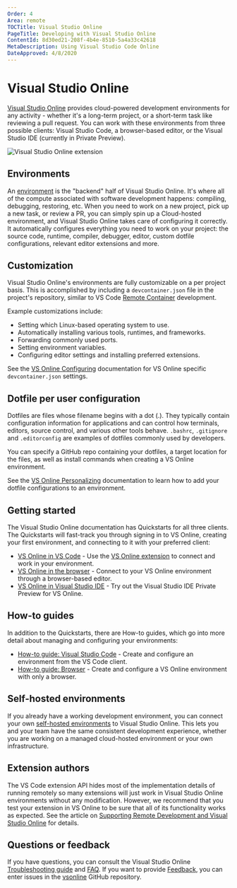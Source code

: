 ```yaml
---
Order: 4
Area: remote
TOCTitle: Visual Studio Online
PageTitle: Developing with Visual Studio Online
ContentId: 8d30ed21-208f-4b4e-8510-5a4a33c42618
MetaDescription: Using Visual Studio Code Online
DateApproved: 4/8/2020
---
```

# Visual Studio Online

[Visual Studio Online](https://docs.microsoft.com/visualstudio/online/overview/what-is-vsonline) provides cloud-powered development environments for any activity - whether it's a long-term project, or a short-term task like reviewing a pull request. You can work with these environments from three possible clients: Visual Studio Code, a browser-based editor, or the Visual Studio IDE (currently in Private Preview).

![Visual Studio Online extension](images/vsonline/vsonline-extension.png)

## Environments

An [environment](https://docs.microsoft.com/visualstudio/online/overview/what-is-vsonline#environments) is the "backend" half of Visual Studio Online. It's where all of the compute associated with software development happens: compiling, debugging, restoring, etc. When you need to work on a new project, pick up a new task, or review a PR, you can simply spin up a Cloud-hosted environment, and Visual Studio Online takes care of configuring it correctly. It automatically configures everything you need to work on your project: the source code, runtime, compiler, debugger, editor, custom dotfile configurations, relevant editor extensions and more.

## Customization

Visual Studio Online's environments are fully customizable on a per project basis. This is accomplished by including a `devcontainer.json` file in the project's repository, similar to VS Code [Remote Container](/docs/remote/containers.md) development.

Example customizations include:

* Setting which Linux-based operating system to use.
* Automatically installing various tools, runtimes, and frameworks.
* Forwarding commonly used ports.
* Setting environment variables.
* Configuring editor settings and installing preferred extensions.

See the [VS Online Configuring](https://docs.microsoft.com/visualstudio/online/reference/configuring) documentation for VS Online specific `devcontainer.json` settings.

## Dotfile per user configuration

Dotfiles are files whose filename begins with a dot (.). They typically contain configuration information for applications and can control how terminals, editors, source control, and various other tools behave. `.bashrc`, `.gitignore` and `.editorconfig` are examples of dotfiles commonly used by developers.

You can specify a GitHub repo containing your dotfiles, a target location for the files, as well as install commands when creating a VS Online environment.

See the [VS Online Personalizing](https://docs.microsoft.com/visualstudio/online/reference/personalizing) documentation to learn how to add your dotfile configurations to an environment.

## Getting started

The Visual Studio Online documentation has Quickstarts for all three clients. The Quickstarts will fast-track you through signing in to VS Online, creating your first environment, and connecting to it with your preferred client:

* [VS Online in VS Code](https://docs.microsoft.com/visualstudio/online/quickstarts/vscode) - Use the [VS Online extension](https://marketplace.visualstudio.com/items?itemName=ms-vsonline.vsonline) to connect and work in your environment.
* [VS Online in the browser](https://docs.microsoft.com/visualstudio/online/quickstarts/browser) - Connect to your VS Online environment through a browser-based editor.
* [VS Online in Visual Studio IDE](https://docs.microsoft.com/visualstudio/online/quickstarts/vs) - Try out the Visual Studio IDE Private Preview for VS Online.

## How-to guides

In addition to the Quickstarts, there are How-to guides, which go into more detail about managing and configuring your environments:

* [How-to guide: Visual Studio Code](https://docs.microsoft.com/visualstudio/online/how-to/vscode) - Create and configure an environment from the VS Code client.
* [How-to guide: Browser](https://docs.microsoft.com/visualstudio/online/how-to/browser) - Create and configure a VS Online environment with only a browser.

## Self-hosted environments

If you already have a working development environment, you can connect your own [self-hosted environments](https://docs.microsoft.com/visualstudio/online/how-to/vscode#self-hosted) to Visual Studio Online. This lets you and your team have the same consistent development experience, whether you are working on a managed cloud-hosted environment or your own infrastructure.

## Extension authors

The VS Code extension API hides most of the implementation details of running remotely so many extensions will just work in Visual Studio Online environments without any modification. However, we recommend that you test your extension in VS Online to be sure that all of its functionality works as expected. See the article on [Supporting Remote Development and Visual Studio Online](/api/advanced-topics/remote-extensions.md) for details.

## Questions or feedback

If you have questions, you can consult the Visual Studio Online [Troubleshooting guide](https://docs.microsoft.com/visualstudio/online/resources/troubleshooting) and [FAQ](https://docs.microsoft.com/visualstudio/online/resources/faq). If you want to provide [Feedback](https://docs.microsoft.com/visualstudio/online/resources/feedback), you can enter issues in the [vsonline](https://github.com/MicrosoftDocs/vsonline) GitHub repository.

